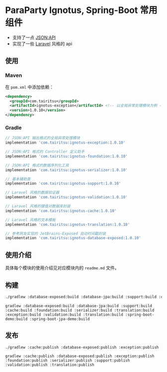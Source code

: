 # ParaParty Ignotus, Spring-Boot 常用组件

- 支持了一点 [JSON:API](https://jsonapi.org/)
- 实现了一些 [Laravel](https://laravel.com/) 风格的 api

## 使用

### Maven
在 `pom.xml` 中添加依赖：
```xml
<dependency>
  <groupId>com.tairitsu</groupId>
  <artifactId>ignotus-exception</artifactId> <!-- 以全局异常处理模块为例 -->
  <version>1.0.10</version>
</dependency>
```

### Gradle
```groovy
// JSON:API 输出格式的全局异常处理模块
implementation 'com.tairitsu:ignotus-exception:1.0.10'

// JSON:API 格式的 Controller 定义助手
implementation 'com.tairitsu:ignotus-foundation:1.0.10'

// JSON:API 格式的数据序列化工具
implementation 'com.tairitsu:ignotus-serializer:1.0.10'

// 基本辅助类
implementation 'com.tairitsu:ignotus-support:1.0.10'

// Laravel 风格的数据验证器
implementation 'com.tairitsu:ignotus-validation:1.0.10'

// Laravel 风格的键值对数据库封装
implementation 'com.tairitsu:ignotus-cache:1.0.10'

// Laravel 风格的文本模板
implementation 'com.tairitsu:ignotus-translation:1.0.10'

// 参考网友实现的 JetBrains-Exposed 自动时间戳封装
implementation 'com.tairitsu:ignotus-database-exposed:1.0.10'
```

## 使用介绍

具体每个模块的使用介绍见对应模块内的 `readme.md` 文件。

## 构建
```bash
./gradlew :database-exposed:build :database-jpa:build :support:build :cache:build :foundation:build :serializer:build :translation:build :exception:build :validation:build :translation:build :spring-boot-demo:build :spring-boot-jpa-demo:build
```

```
gradlew :database-exposed:build :database-jpa:build :support:build :cache:build :foundation:build :serializer:build :translation:build :exception:build :validation:build :translation:build :spring-boot-demo:build :spring-boot-jpa-demo:build
```

## 发布
```bash
./gradlew :cache:publish :database-exposed:publish :exception:publish :foundation:publish :serializer:publish :support:publish :validation:publish :translation:publish
```

```
gradlew :cache:publish :database-exposed:publish :exception:publish :foundation:publish :serializer:publish :support:publish :validation:publish :translation:publish
```
